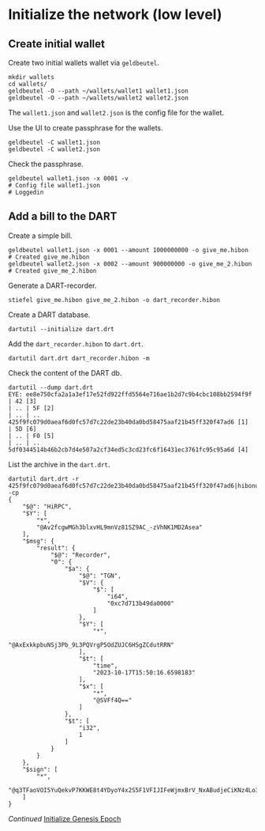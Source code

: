 # Initialize the network (low level)

## Create initial wallet

Create two initial wallets wallet via `geldbeutel`.

```
mkdir wallets
cd wallets/
geldbeutel -O --path ~/wallets/wallet1 wallet1.json
geldbeutel -O --path ~/wallets/wallet2 wallet2.json
```

The `wallet1.json` and `wallet2.json` is the config file for the wallet.

Use the UI to create passphrase for the wallets.

```
geldbeutel -C wallet1.json
geldbeutel -C wallet2.json
```

Check the passphrase.
```
geldbeutel wallet1.json -x 0001 -v
# Config file wallet1.json
# Loggedin
```

## Add a bill to the DART
Create a simple bill.
```
geldbeutel wallet1.json -x 0001 --amount 1000000000 -o give_me.hibon
# Created give_me.hibon
geldbeutel wallet2.json -x 0002 --amount 900000000 -o give_me_2.hibon
# Created give_me_2.hibon
```

Generate a DART-recorder.
```
stiefel give_me.hibon give_me_2.hibon -o dart_recorder.hibon
```

Create a DART database.
```
dartutil --initialize dart.drt
```

Add the `dart_recorder.hibon` to `dart.drt`.
```
dartutil dart.drt dart_recorder.hibon -m 
```

Check the content of the DART db.
```
dartutil --dump dart.drt
EYE: ee8e750cfa2a1a3ef17e52fd922ffd5564e716ae1b2d7c9b4cbc108bb2594f9f
| 42 [3]
| .. | 5F [2]
| .. | .. 425f9fc079d0aeaf6d0fc57d7c22de23b40da0bd58475aaf21b45ff320f47ad6 [1]
| 5D [6]
| .. | F0 [5]
| .. | .. 5df0344514b46b2cb7d4e507a2cf34ed5c3cd23fc6f16431ec3761fc95c95a6d [4]
```

List the archive in the `dart.drt`.
```
dartutil dart.drt -r 425f9fc079d0aeaf6d0fc57d7c22de23b40da0bd58475aaf21b45ff320f47ad6|hibonutil -cp
{
    "$@": "HiRPC",
    "$Y": [
        "*",
        "@Av2fcgwMGh3blxvHL9mnVz81SZ9AC_-zVhNK1MD2Asea"
    ],
    "$msg": {
        "result": {
            "$@": "Recorder",
            "0": {
                "$a": {
                    "$@": "TGN",
                    "$V": {
                        "$": [
                            "i64",
                            "0xc7d713b49da0000"
                        ]
                    },
                    "$Y": [
                        "*",
                        "@AxExkkpbuNSj3Pb_9L3PQVrgP5OdZUJC6HSgZCdutRRN"
                    ],
                    "$t": [
                        "time",
                        "2023-10-17T15:50:16.6598183"
                    ],
                    "$x": [
                        "*",
                        "@SVFf4Q=="
                    ]
                },
                "$t": [
                    "i32",
                    1
                ]
            }
        }
    },
    "$sign": [
        "*",
        "@q3TFaoVOI5YuQekvP7KKWE8t4YDyoY4x2S5F1VFIJIFeWjmxBrV_NxABudjeCiKNz4Lo3UBxG9MGnsYzp4OwjA=="
    ]
}
```

*Continued* [Initialize Genesis Epoch](/docs/guide/network_setup/initialize_genesis_epoch)

